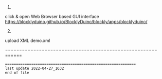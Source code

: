 1.
click & open Web Browser based GUI interface
  https://blocklyduino.github.io/BlocklyDuino/blockly/apps/blocklyduino/

2.
upload XML 
demo.xml



============================================================


```
============================================================
last update 2022-04-27_1632
end of file
